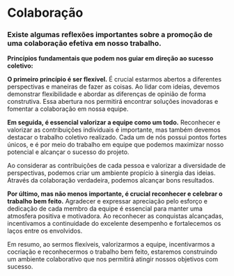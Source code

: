 # Colaboração

### Existe algumas reflexões importantes sobre a promoção de uma colaboração efetiva em nosso trabalho.

**Princípios fundamentais que podem nos guiar em direção ao sucesso coletivo:**

**O primeiro princípio é ser flexível.**
É crucial estarmos abertos a diferentes perspectivas e maneiras de fazer as coisas. Ao lidar com ideias, devemos demonstrar flexibilidade e abordar as diferenças de opinião de forma construtiva. Essa abertura nos permitirá encontrar soluções inovadoras e fomentar a colaboração em nossa equipe.

**Em seguida, é essencial valorizar a equipe como um todo.**
Reconhecer e valorizar as contribuições individuais é importante, mas também devemos destacar o trabalho coletivo realizado. Cada um de nós possui pontos fortes únicos, e é por meio do trabalho em equipe que podemos maximizar nosso potencial e alcançar o sucesso do projeto.

Ao considerar as contribuições de cada pessoa e valorizar a diversidade de perspectivas, podemos criar um ambiente propício à sinergia das ideias. Através da colaboração verdadeira, podemos alcançar bons resultados.

**Por último, mas não menos importante, é crucial reconhecer e celebrar o trabalho bem feito.**
Agradecer e expressar apreciação pelo esforço e dedicação de cada membro da equipe é essencial para manter uma atmosfera positiva e motivadora. Ao reconhecer as conquistas alcançadas, incentivamos a continuidade do excelente desempenho e fortalecemos os laços entre os envolvidos.

Em resumo, ao sermos flexíveis, valorizarmos a equipe, incentivarmos a cocriação e reconhecermos o trabalho bem feito, estaremos construindo um ambiente colaborativo que nos permitirá atingir nossos objetivos com sucesso.
